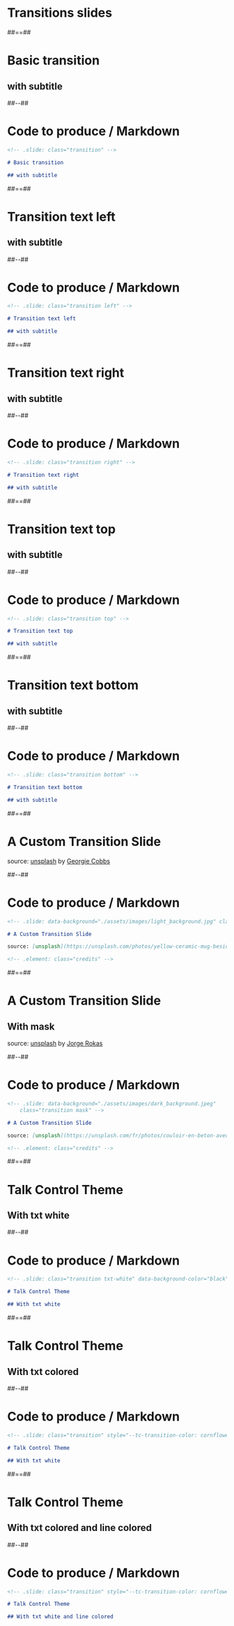 <!-- .slide: class="transition" -->

# Transitions slides

##==##

<!-- .slide: class="transition" -->

# Basic transition

## with subtitle

##--##

<!-- .slide: class="with-code" -->

# Code to produce / Markdown

```markdown
<!-- .slide: class="transition" -->

# Basic transition

## with subtitle
```

##==##

<!-- .slide: class="transition left" -->

# Transition text left

## with subtitle

##--##

<!-- .slide: class="with-code" -->

# Code to produce / Markdown

```markdown
<!-- .slide: class="transition left" -->

# Transition text left

## with subtitle
```

##==##

<!-- .slide: class="transition right" -->

# Transition text right

## with subtitle

##--##

<!-- .slide: class="with-code" -->

# Code to produce / Markdown

```markdown
<!-- .slide: class="transition right" -->

# Transition text right

## with subtitle
```

##==##

<!-- .slide: class="transition top" -->

# Transition text top

## with subtitle

##--##

<!-- .slide: class="with-code" -->

# Code to produce / Markdown

```markdown
<!-- .slide: class="transition top" -->

# Transition text top

## with subtitle
```

##==##

<!-- .slide: class="transition bottom" -->

# Transition text bottom

## with subtitle

##--##

<!-- .slide: class="with-code" -->

# Code to produce / Markdown

```markdown
<!-- .slide: class="transition bottom" -->

# Transition text bottom

## with subtitle
```

##==##

<!-- .slide: data-background="./assets/images/light_background.jpg" class="transition" -->

# A Custom Transition Slide

source: [unsplash](https://unsplash.com/photos/yellow-ceramic-mug-beside-gray-aluminum-imac-bKjHgo_Lbpo) by [Georgie Cobbs](https://unsplash.com/@georgie_cobbs)

<!-- .element: class="credits" -->

##--##

<!-- .slide: class="with-code" -->

# Code to produce / Markdown

```markdown
<!-- .slide: data-background="./assets/images/light_background.jpg" class="transition" -->

# A Custom Transition Slide

source: [unsplash](https://unsplash.com/photos/yellow-ceramic-mug-beside-gray-aluminum-imac-bKjHgo_Lbpo) by [Georgie Cobbs](https://unsplash.com/@georgie_cobbs)

<!-- .element: class="credits" -->
```

##==##

<!-- .slide: data-background="./assets/images/dark_background.jpeg" class="transition mask" -->

# A Custom Transition Slide

## With mask

source: [unsplash](https://unsplash.com/fr/photos/couloir-en-beton-avec-appliques-murales-eclairees-dbj0O83MM5Y) by [Jorge Rokas](https://unsplash.com/fr/@jorgerojas)

<!-- .element: class="credits" -->

##--##

<!-- .slide: class="with-code" -->

# Code to produce / Markdown

```markdown
<!-- .slide: data-background="./assets/images/dark_background.jpeg"
    class="transition mask" -->

# A Custom Transition Slide

source: [unsplash](https://unsplash.com/fr/photos/couloir-en-beton-avec-appliques-murales-eclairees-dbj0O83MM5Y) by [Jorge Rokas](https://unsplash.com/fr/@jorgerojas)

<!-- .element: class="credits" -->
```

<!-- .element: class="big-code" -->

##==##

<!-- .slide: class="transition txt-white" data-background-color="black" -->

# Talk Control Theme

## With txt white

##--##

<!-- .slide: class="with-code" -->

# Code to produce / Markdown

```markdown
<!-- .slide: class="transition txt-white" data-background-color="black" -->

# Talk Control Theme

## With txt white
```

##==##

<!-- .slide: class="transition" style="--tc-transition-color: cornflowerblue;" -->

# Talk Control Theme

## With txt colored

##--##

<!-- .slide: class="with-code" -->

# Code to produce / Markdown

```markdown
<!-- .slide: class="transition" style="--tc-transition-color: cornflowerblue;" -->

# Talk Control Theme

## With txt white
```

##==##

<!-- .slide: class="transition" style="--tc-transition-color: cornflowerblue; --tc-transition-line-color: darkorange;" -->

# Talk Control Theme

## With txt colored and line colored

##--##

<!-- .slide: class="with-code" -->

# Code to produce / Markdown

```markdown
<!-- .slide: class="transition" style="--tc-transition-color: cornflowerblue; --tc-transition-line-color: darkorange;" -->

# Talk Control Theme

## With txt white and line colored
```

```

```
